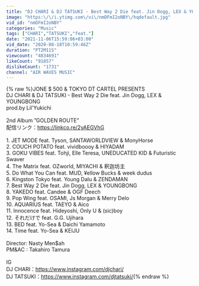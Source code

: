 ```yaml
---
title: "DJ CHARI & DJ TATSUKI - Best Way 2 Die feat. Jin Dogg, LEX & YOUNGBONG【Official Video】"
image: "https:\/\/i.ytimg.com\/vi\/nmDFmI2oNBY\/hqdefault.jpg"
vid_id: "nmDFmI2oNBY"
categories: "Music"
tags: ["CHARI","TATSUKI","feat."]
date: "2021-11-06T15:59:06+03:00"
vid_date: "2020-08-18T10:59:46Z"
duration: "PT2M11S"
viewcount: "4834691"
likeCount: "91857"
dislikeCount: "1731"
channel: "AIR WAVES MUSIC"
---
```

{% raw %}JONE $ 500 &amp; TOKYO DT CARTEL PRESENTS<br />DJ CHARI &amp; DJ TATSUKI - Best Way 2 Die feat. Jin Dogg, LEX &amp; YOUNGBONG<br />prod.by Lil'Yukichi<br /><br />2nd Album ”GOLDEN ROUTE” <br />配信リンク：<a rel="nofollow" target="blank" href="https://linkco.re/2yAEGVhG">https://linkco.re/2yAEGVhG</a><br /><br />1. JET MODE feat. Tyson, SANTAWORLDVIEW &amp; MonyHorse﻿<br />2. COUCH POTATO feat. vividboooy &amp; HIYADAM<br />3. GOKU VIBES feat. Tohji, Elle Teresa, UNEDUCATED KID &amp; Futuristic Swaver<br />4. The Matrix feat. OZworld, MIYACHI &amp; 釈迦坊主<br />5. Do What You Can feat. MUD, ¥ellow Bucks &amp; week dudus<br />6. Kingston Tokyo feat. Young Dalu &amp; ZENDAMAN<br />7. Best Way 2 Die feat. Jin Dogg, LEX &amp; YOUNGBONG<br />8. YAKEDO feat. Candee &amp; OGF Deech<br />9. Pop Wing feat. OSAMI, Js Morgan &amp; Merry Delo<br />10. AQUARIUS feat. TAEYO &amp; Aico<br />11. Innocence feat. Hideyoshi, Only U &amp; (sic)boy<br />12. それだけで feat. G.G. Ujihara<br />13. BED feat. Yo-Sea &amp; Daichi Yamamoto<br />14. Time feat. Yo-Sea &amp; KEIJU<br /><br />Director: Nasty Men$ah<br />PM&amp;AC : Takahiro Tamura<br /><br />IG<br />DJ CHARI：<a rel="nofollow" target="blank" href="https://www.instagram.com/djchari/">https://www.instagram.com/djchari/</a><br />DJ TATSUKI：<a rel="nofollow" target="blank" href="https://www.instagram.com/djtatsuki/">https://www.instagram.com/djtatsuki/</a>{% endraw %}
